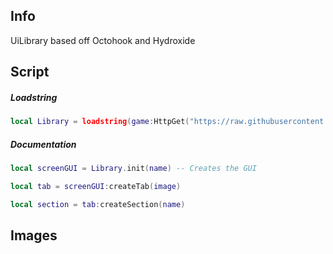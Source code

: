 ## Info
UiLibrary based off Octohook and Hydroxide

## Script
##### Loadstring
```Lua
local Library = loadstring(game:HttpGet("https://raw.githubusercontent.com/DiabloPro/UiLibrary/main/Main.lua"))()
```

##### Documentation
```Lua
local screenGUI = Library.init(name) -- Creates the GUI

local tab = screenGUI:createTab(image)

local section = tab:createSection(name)

```

## Images
